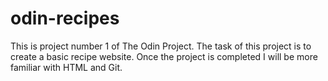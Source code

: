 # odin-recipes
This is project number 1 of The Odin Project.
The task of this project is to create a basic recipe website.
Once the project is completed I will be more familiar with HTML and Git.
